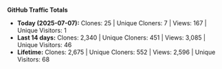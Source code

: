 
**GitHub Traffic Totals**

- **Today (2025-07-07):** Clones: 25 | Unique Cloners: 7 | Views: 167 | Unique Visitors: 1
- **Last 14 days:** Clones: 2,340 | Unique Cloners: 451 | Views: 3,085 | Unique Visitors: 46
- **Lifetime:** Clones: 2,675 | Unique Cloners: 552 | Views: 2,596 | Unique Visitors: 68
